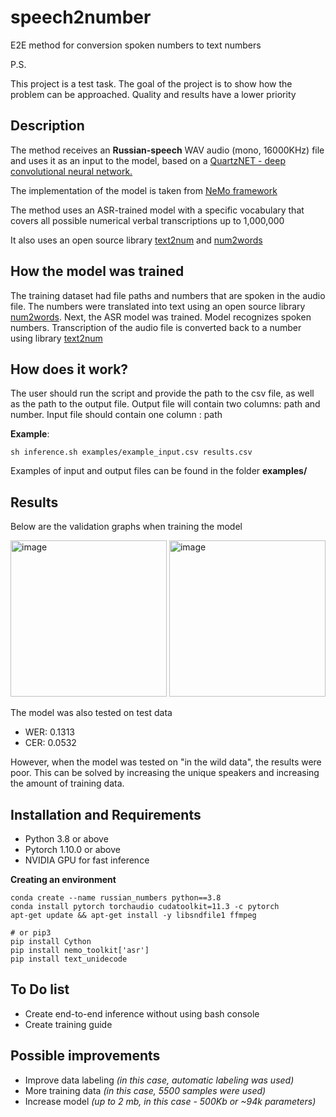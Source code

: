 # speech2number
E2E method for conversion spoken numbers to text numbers

P.S.

This project is a test task. The goal of the project is to show how the problem can be approached. Quality and results have a lower priority

## Description 

The method receives an **Russian-speech** WAV audio (mono, 16000KHz) file and uses it as an input to the model, based on a [QuartzNET - deep convolutional neural network.](https://arxiv.org/abs/1910.10261) 

The implementation of the model is taken from [NeMo framework](https://github.com/NVIDIA/NeMo)

The method uses an ASR-trained model with a specific vocabulary that covers all possible numerical verbal transcriptions up to 1,000,000

It also uses an open source library [text2num](https://pypi.org/project/text2num/) and [num2words](https://pypi.org/project/num2words/)

## How the model was trained

The training dataset had file paths and numbers that are spoken in the audio file. The numbers were translated into text using an open source library [num2words](https://pypi.org/project/num2words/). Next, the ASR model was trained. Model recognizes spoken numbers. Transcription of the audio file is converted back to a number using library [text2num](https://pypi.org/project/text2num/)


## How does it work?

The user should run the script and provide the path to the csv file, as well as the path to the output file. Output file will contain two columns: path and number. Input file should contain one column : path

**Example**:

``` sh inference.sh examples/example_input.csv results.csv ```

Examples of input and output files can be found in the folder **examples/**

## Results

Below are the validation graphs when training the model

<img width="250" alt="image" src="https://user-images.githubusercontent.com/45552093/195869022-856475a3-ef19-4570-bcb7-27bd4d2a9345.png">
<img width="250" alt="image" src="https://user-images.githubusercontent.com/45552093/195869061-2a00f676-c7a6-4775-82f8-d7acd177954f.png">

The model was also tested on test data

* WER: 0.1313
* CER: 0.0532

However, when the model was tested on "in the wild data", the results were poor.
This can be solved by increasing the unique speakers and increasing the amount of training data.

## Installation and Requirements

* Python 3.8 or above
* Pytorch 1.10.0 or above
* NVIDIA GPU for fast inference

**Сreating an environment**

```
conda create --name russian_numbers python==3.8
conda install pytorch torchaudio cudatoolkit=11.3 -c pytorch
apt-get update && apt-get install -y libsndfile1 ffmpeg

# or pip3
pip install Cython 
pip install nemo_toolkit['asr']
pip install text_unidecode
```

## To Do list

* Create end-to-end inference without using bash console
* Сreate training guide

## Possible improvements

* Improve data labeling _(in this case, automatic labeling was used)_
* More training data _(in this case, 5500 samples were used)_
* Increase model  _(up to 2 mb, in this case - 500Kb or ~94k parameters)_
